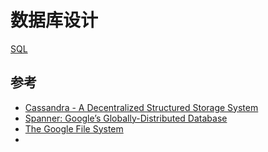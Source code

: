 # 数据库设计

[SQL](../../01_leetcode/99_SQL)


## 参考
- [Cassandra - A Decentralized Structured Storage System](https://www.cs.cornell.edu/projects/ladis2009/papers/lakshman-ladis2009.pdf)
- [Spanner: Google’s Globally-Distributed Database](https://static.googleusercontent.com/media/research.google.com/en//archive/spanner-osdi2012.pdf)
- [The Google File System](https://static.googleusercontent.com/media/research.google.com/en//archive/gfs-sosp2003.pdf)
- 